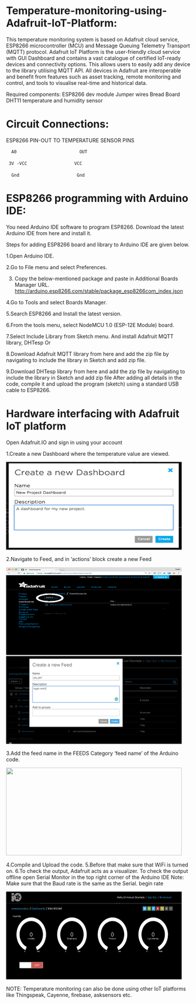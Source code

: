 # Temperature-monitoring-using-Adafruit-IoT-Platform:

This temperature monitoring system is based on Adafruit cloud service, ESP8266 microcontroller (MCU) and Message Queuing Telemetry Transport (MQTT) protocol. Adafruit IoT Platform is the user-friendly cloud service with GUI Dashboard and contains a vast catalogue of certified IoT-ready devices and connectivity options. This allows users to easily add any device to the library utilising MQTT API. All devices in Adafruit are interoperable and benefit from features such as asset tracking, remote monitoring and control, and tools to visualise real-time and historical data.

Required components:
ESP8266 dev module
Jumper wires
Bread Board
DHT11 temperature and humidity sensor

# Circuit Connections:
ESP8266 PIN-OUT TO TEMPERATURE SENSOR PINS
```
  A0	                    OUT
  
 3V -VCC	              VCC
 
  Gnd                      Gnd
```
# ESP8266 programming with Arduino IDE:
You need Arduino IDE software to program ESP8266. Download the latest Arduino IDE from here and install it. 

Steps for adding ESP8266 board and library to Arduino IDE are given below.

1.Open Arduino IDE.

2.Go to File menu and select Preferences.

3. Copy the below-mentioned package and paste in Additional Boards Manager URL. 
http://arduino.esp8266.com/stable/package_esp8266com_index.json

4.Go to Tools and select Boards Manager.

5.Search ESP8266 and Install the latest version.

6.From the tools menu, select NodeMCU 1.0 (ESP-12E Module) board.

7.Select Include Library from Sketch menu. And install Adafruit MQTT library, DHTesp
Or

8.Download Adafruit MQTT library from here and add the zip file by navigating to include the library in Sketch and add zip file.

9.Download DHTesp library from here and add the zip file by navigating to include the library in Sketch and add zip file
After adding all details in the code, compile it and upload the program (sketch) using a standard USB cable to ESP8266.

# Hardware interfacing with Adafruit IoT platform

Open Adafruit.IO and sign in using your account


1.Create a new Dashboard where the temperature value are viewed.

<img src="https://github.com/prekshaa8/tempsensorUsingAdafruit/blob/master/newDB.png" height="240" width="480">


2.Navigate to Feed, and in ‘actions’ block create a new Feed 


<img src="https://github.com/prekshaa8/tempsensorUsingAdafruit/blob/master/actions.png" height="240" width="480">

<img src="https://github.com/prekshaa8/tempsensorUsingAdafruit/blob/master/newFEED.png" height="240" width="480">

3.Add the feed name in the FEEDS Category ‘feed name’ of the Arduino code.


<img src="https://github.com/prekshaa8/tempsensorUsingAdafruit/blob/master/arduinoFEED.png" height="240" width="480">

4.Compile and Upload the code.
5.Before that make sure that WiFi is turned on.
6.To check the output, Adafruit acts as a visualizer. To check the output offline open Serial Monitor in the top right corner of the Arduino IDE
   Note: Make sure that the Baud rate is the same as the Serial. begin rate


<img src="https://github.com/prekshaa8/tempsensorUsingAdafruit/blob/master/feeds.png" height="240" width="480">

NOTE:
Temperature monitoring can also be done using other IoT platforms like Thingspeak, Cayenne, firebase, asksensors etc.


